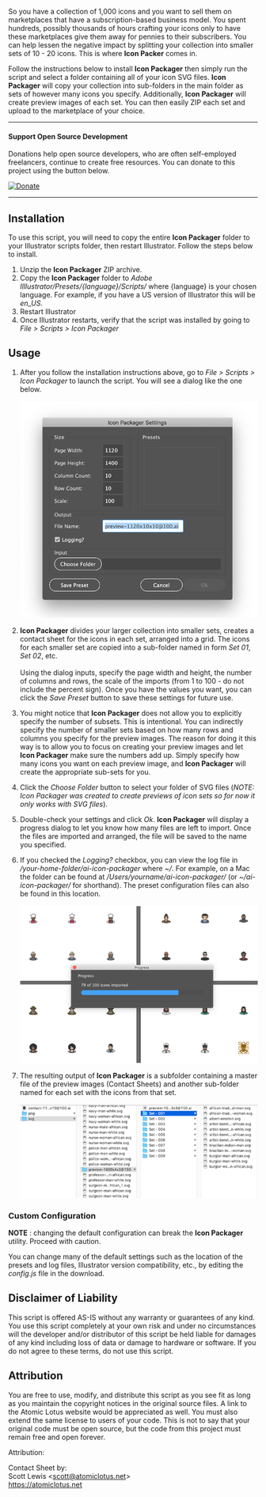 So you have a collection of 1,000 icons and you want to sell them on marketplaces that have a subscription-based business model. You spent hundreds, possibly thousands of hours crafting your icons only to have these marketplaces give them away for pennies to their subscribers. You can help lessen the negative impact by splitting your collection into smaller sets of 10 - 20 icons. This is where **Icon Packer** comes in. 
<!--more-->
Follow the instructions below to install **Icon Packager** then simply run the script and select a folder containing all of your icon SVG files. **Icon Packager** will copy your collection into sub-folders in the main folder as sets of however many icons you specify. Additionally, **Icon Packager** will create preview images of each set. You can then easily ZIP each set and upload to the marketplace of your choice.

***
#### Support Open Source Development

Donations help open source developers, who are often self-employed freelancers, continue to create free resources. You can donate to this project using the button below.

[![Donate](https://img.shields.io/badge/Donate-PayPal-green.svg)](https://www.paypal.com/cgi-bin/webscr?cmd=_s-xclick&hosted_button_id=SZQVVSQDZS75A)

***

## Installation
To use this script, you will need to copy the entire **Icon Packager** folder to your Illustrator scripts folder, then restart Illustrator. Follow the steps below to install.

1. Unzip the **Icon Packager** ZIP archive.
1. Copy the **Icon Packager** folder to _Adobe Illlustrator/Presets/{language}/Scripts/_ where {language} is your chosen language. For example, if you have a US version of Illustrator this will be _en_US_.
1. Restart Illustrator
1. Once Illustrator restarts, verify that the script was installed by going to _File &gt; Scripts &gt; Icon Packager_

## Usage

1. After you follow the installation instructions above, go to _File &gt; Scripts &gt; Icon Packager_ to launch the script. You will see a dialog like the one below. <br><br>![Icon Packager settings dialog](./images/icon-packager-01@700w.png)

1. **Icon Packager** divides your larger collection into smaller sets, creates a contact sheet for the icons in each set, arranged into a grid. The icons for each smaller set are copied into a sub-folder named in form _Set 01_, _Set 02_, etc. <br><br>Using the dialog inputs, specify the page width and height, the number of columns and rows, the scale of the imports (from 1 to 100 - do not include the percent sign). Once you have the values you want, you can click the _Save Preset_ button to save these settings for future use.
1. You might notice that **Icon Packager** does not allow you to explicitly specify the number of subsets. This is intentional. You can indirectly specify the number of smaller sets based on how many rows and columns you specify for the preview images. The reason for doing it this way is to allow you to focus on creating your preview images and let **Icon Packager** make sure the numbers add up. Simply specify how many icons you want on each preview image, and **Icon Packager** will create the appropriate sub-sets for you.
1. Click the _Choose Folder_ button to select your folder of SVG files (_NOTE: Icon Packager was created to create previews of icon sets so for now it only works with SVG files_).
1. Double-check your settings and click _Ok_. **Icon Packager** will display a progress dialog to let you know how many files are left to import. Once the files are imported and arranged, the file will be saved to the name you specified.
1. If you checked the _Logging?_ checkbox, you can view the log file in _/your-home-folder/ai-icon-packager_ where _~/_. For example, on a Mac the folder can be found at _/Users/yourname/ai-icon-packager/_ (or _~/ai-icon-packager/_ for shorthand). The preset configuration files can also be found in this location. <br><br>![Icon Packager settings dialog](./images/icon-packager-02@700w.png)
1. The resulting output of <strong>Icon Packager</strong> is a subfolder containing a master file of the preview images (Contact Sheets) and another sub-folder named for each set with the icons from that set. <br><br>![Icon Packager settings dialog](./images/icon-packager-03@700w.png)


### Custom Configuration
**NOTE** : changing the default configuration can break the **Icon Packager** utility. Proceed with caution.

You can change many of the default settings such as the location of the presets and log files, Illustrator version compatibility, etc., by editing the _config.js_ file in the download.

## Disclaimer of Liability

This script is offered AS-IS without any warranty or guarantees of any kind. You use this script completely at your own risk and under no circumstances will the developer and/or distributor of this script be held liable for damages of any kind including loss of data or damage to hardware or software. If you do not agree to these terms, do not use this script.

## Attribution

You are free to use, modify, and distribute this script as you see fit as long as you maintain the copyright notices in the original source files. A link to the Atomic Lotus website would be appreciated as well. You must also extend the same license to users of your code. This is not to say that your original code must be open source, but the code from this project must remain free and open forever.

Attribution:

Contact Sheet by:<br>
Scott Lewis &lt;scott@atomiclotus.net&gt;<br>
https://atomiclotus.net
